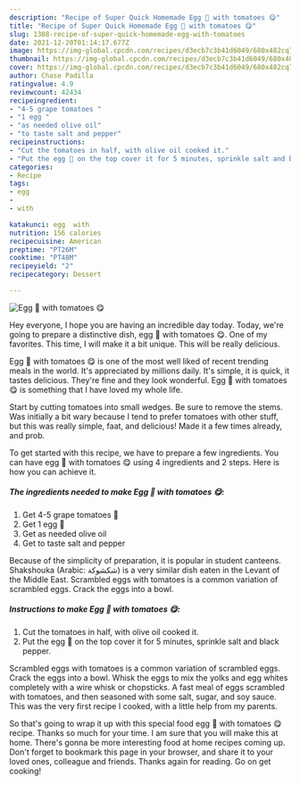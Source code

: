 ```yaml
---
description: "Recipe of Super Quick Homemade Egg 🥚 with tomatoes 😋"
title: "Recipe of Super Quick Homemade Egg 🥚 with tomatoes 😋"
slug: 1308-recipe-of-super-quick-homemade-egg-with-tomatoes
date: 2021-12-20T01:14:17.677Z
image: https://img-global.cpcdn.com/recipes/d3ecb7c3b41d6049/680x482cq70/egg-with-tomatoes-recipe-main-photo.jpg
thumbnail: https://img-global.cpcdn.com/recipes/d3ecb7c3b41d6049/680x482cq70/egg-with-tomatoes-recipe-main-photo.jpg
cover: https://img-global.cpcdn.com/recipes/d3ecb7c3b41d6049/680x482cq70/egg-with-tomatoes-recipe-main-photo.jpg
author: Chase Padilla
ratingvalue: 4.9
reviewcount: 42434
recipeingredient:
- "4-5 grape tomatoes "
- "1 egg "
- "as needed olive oil"
- "to taste salt and pepper"
recipeinstructions:
- "Cut the tomatoes in half, with olive oil cooked it."
- "Put the egg 🥚 on the top cover it for 5 minutes, sprinkle salt and black pepper."
categories:
- Recipe
tags:
- egg
- 
- with

katakunci: egg  with 
nutrition: 156 calories
recipecuisine: American
preptime: "PT26M"
cooktime: "PT48M"
recipeyield: "2"
recipecategory: Dessert

---
```



![Egg 🥚 with tomatoes 😋](https://img-global.cpcdn.com/recipes/d3ecb7c3b41d6049/680x482cq70/egg-with-tomatoes-recipe-main-photo.jpg)

Hey everyone, I hope you are having an incredible day today. Today, we're going to prepare a distinctive dish, egg 🥚 with tomatoes 😋. One of my favorites. This time, I will make it a bit unique. This will be really delicious.

Egg 🥚 with tomatoes 😋 is one of the most well liked of recent trending meals in the world. It's appreciated by millions daily. It's simple, it is quick, it tastes delicious. They're fine and they look wonderful. Egg 🥚 with tomatoes 😋 is something that I have loved my whole life.

Start by cutting tomatoes into small wedges. Be sure to remove the stems. Was initially a bit wary because I tend to prefer tomatoes with other stuff, but this was really simple, faat, and delicious! Made it a few times already, and prob.


To get started with this recipe, we have to prepare a few ingredients. You can have egg 🥚 with tomatoes 😋 using 4 ingredients and 2 steps. Here is how you can achieve it.

<!--inarticleads1-->

##### The ingredients needed to make Egg 🥚 with tomatoes 😋:

1. Get 4-5 grape tomatoes 🍅
1. Get 1 egg 🥚
1. Get as needed olive oil
1. Get to taste salt and pepper


Because of the simplicity of preparation, it is popular in student canteens. Shakshouka (Arabic: شكشوكة) is a very similar dish eaten in the Levant of the Middle East. Scrambled eggs with tomatoes is a common variation of scrambled eggs. Crack the eggs into a bowl. 

<!--inarticleads2-->

##### Instructions to make Egg 🥚 with tomatoes 😋:

1. Cut the tomatoes in half, with olive oil cooked it.
1. Put the egg 🥚 on the top cover it for 5 minutes, sprinkle salt and black pepper.


Scrambled eggs with tomatoes is a common variation of scrambled eggs. Crack the eggs into a bowl. Whisk the eggs to mix the yolks and egg whites completely with a wire whisk or chopsticks. A fast meal of eggs scrambled with tomatoes, and then seasoned with some salt, sugar, and soy sauce. This was the very first recipe I cooked, with a little help from my parents. 

So that's going to wrap it up with this special food egg 🥚 with tomatoes 😋 recipe. Thanks so much for your time. I am sure that you will make this at home. There's gonna be more interesting food at home recipes coming up. Don't forget to bookmark this page in your browser, and share it to your loved ones, colleague and friends. Thanks again for reading. Go on get cooking!
